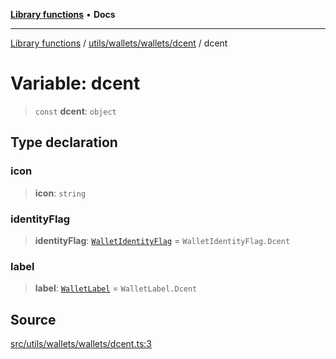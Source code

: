 [**Library functions**](../../../../../README.md) • **Docs**

***

[Library functions](../../../../../modules.md) / [utils/wallets/wallets/dcent](../README.md) / dcent

# Variable: dcent

> `const` **dcent**: `object`

## Type declaration

### icon

> **icon**: `string`

### identityFlag

> **identityFlag**: [`WalletIdentityFlag`](../../../types/enumerations/WalletIdentityFlag.md) = `WalletIdentityFlag.Dcent`

### label

> **label**: [`WalletLabel`](../../../types/enumerations/WalletLabel.md) = `WalletLabel.Dcent`

## Source

[src/utils/wallets/wallets/dcent.ts:3](https://github.com/bgd-labs/fe-shared/blob/bcb81f075c57b42adfeb5f3e6c387d13f532f431/src/utils/wallets/wallets/dcent.ts#L3)
